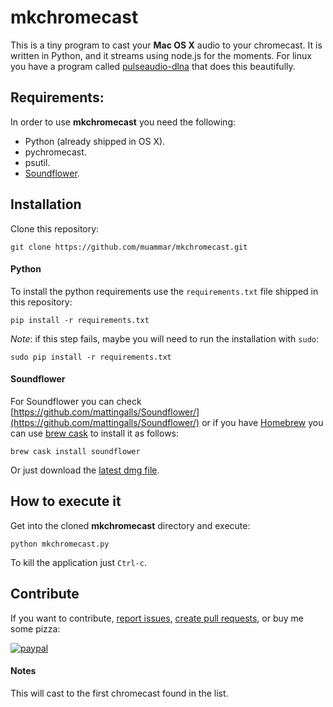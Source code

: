 mkchromecast
============

This is a tiny program to cast your **Mac OS X** audio to your chromecast. It is
written in Python, and it streams using node.js for the moments. For linux you
have a program called
[pulseaudio-dlna](https://github.com/masmu/pulseaudio-dlna) that does this
beautifully.

## Requirements:

In order to use **mkchromecast** you need the following:

* Python (already shipped in OS X).
* pychromecast.
* psutil.
* [Soundflower](https://github.com/mattingalls/Soundflower/).


## Installation

Clone this repository:

```
git clone https://github.com/muammar/mkchromecast.git
```

#### Python

To install the python requirements use the `requirements.txt` file shipped in
this repository:

```
pip install -r requirements.txt
```

_Note_: if this step fails, maybe you will need to run the installation with
`sudo`:

```
sudo pip install -r requirements.txt
```

#### Soundflower

For Soundflower you can check
[https://github.com/mattingalls/Soundflower/](https://github.com/mattingalls/Soundflower/)
or if you have [Homebrew](http://brew.sh/) you can use [brew
cask](https://caskroom.github.io/) to install it as follows:

```
brew cask install soundflower
```

Or just download the [latest dmg
file](https://github.com/mattingalls/Soundflower/releases).

## How to execute it

Get into the cloned **mkchromecast** directory and execute:

```
python mkchromecast.py
```

To kill the application just `Ctrl-c`.

## Contribute

If you want to contribute, [report
issues](https://github.com/muammar/mkchromecast/issues), [create pull
requests](https://github.com/muammar/mkchromecast/pulls), or buy me some
pizza:

[![paypal](https://www.paypalobjects.com/en_US/i/btn/btn_donateCC_LG.gif)](https://www.paypal.com/cgi-bin/webscr?cmd=_s-xclick&hosted_button_id=JQGD4UXPBS96U)

#### Notes

This will cast to the first chromecast found in the list.
